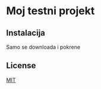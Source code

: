 # Moj testni projekt

## Instalacija

Samo se downloada i pokrene

## License
[MIT](https://choosealicense.com/licenses/mit/)